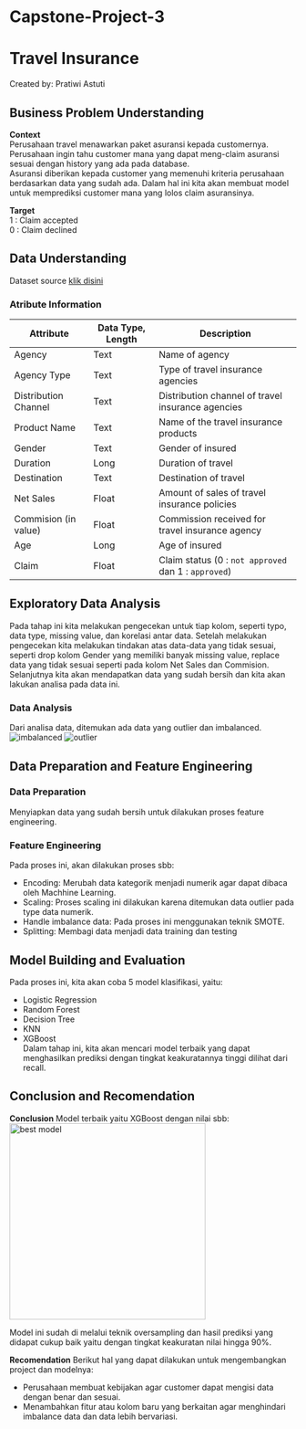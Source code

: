 # Capstone-Project-3
# Travel Insurance
Created by: Pratiwi Astuti

## Business Problem Understanding
**Context** <br>
Perusahaan travel menawarkan paket asuransi kepada customernya. Perusahaan ingin tahu customer mana yang dapat meng-claim asuransi sesuai dengan history yang ada pada database. <br>
Asuransi diberikan kepada customer yang memenuhi kriteria perusahaan berdasarkan data yang sudah ada. Dalam hal ini kita akan membuat model untuk memprediksi customer mana yang lolos claim asuransinya.

**Target** <br>
1 : Claim accepted <br>
0 : Claim declined

## Data Understanding
Dataset source [klik disini](https://www.kaggle.com/datasets/mhdzahier/travel-insurance) 
### Atribute Information
| Attribute | Data Type, Length | Description |
| --- | --- | --- |
| Agency | Text | Name of agency |
| Agency Type | Text | Type of travel insurance agencies |
| Distribution Channel | Text | Distribution channel of travel insurance agencies |
| Product Name | Text | Name of the travel insurance products |
| Gender | Text | Gender of insured |
| Duration | Long | Duration of travel |
| Destination | Text | Destination of travel |
| Net Sales | Float | Amount of sales of travel insurance policies |
| Commision (in value) | Float | Commission received for travel insurance agency |
| Age | Long | Age of insured |
| Claim | Float | Claim status (0 : `not approved` dan 1 : `approved`) |

## Exploratory Data Analysis
Pada tahap ini kita melakukan pengecekan untuk tiap kolom, seperti typo, data type, missing value, dan korelasi antar data. Setelah melakukan pengecekan kita melakukan tindakan atas data-data yang tidak sesuai, seperti drop kolom Gender yang memiliki banyak missing value, replace data yang tidak sesuai seperti pada kolom Net Sales dan Commision.<br>
Selanjutnya kita akan mendapatkan data yang sudah bersih dan kita akan lakukan analisa pada data ini.
### Data Analysis
Dari analisa data, ditemukan ada data yang outlier dan imbalanced.
![imbalanced](https://user-images.githubusercontent.com/107948562/188425588-a341a96a-b71e-4d9c-8238-0434a28ee37c.png)
![outlier](https://user-images.githubusercontent.com/107948562/188425622-64b783f3-d448-4482-a067-ed5bdd3bc5b1.png)

## Data Preparation and Feature Engineering
### Data Preparation
Menyiapkan data yang sudah bersih untuk dilakukan proses feature engineering.
### Feature Engineering
Pada proses ini, akan dilakukan proses sbb:
- Encoding: Merubah data kategorik menjadi numerik agar dapat dibaca oleh Machhine Learning.
- Scaling: Proses scaling ini dilakukan karena ditemukan data outlier pada type data numerik.
- Handle imbalance data: Pada proses ini menggunakan teknik SMOTE.
- Splitting: Membagi data menjadi data training dan testing

## Model Building and Evaluation
Pada proses ini, kita akan coba 5 model klasifikasi, yaitu:
- Logistic Regression
- Random Forest
- Decision Tree
- KNN
- XGBoost<br>
Dalam tahap ini, kita akan mencari model terbaik yang dapat menghasilkan prediksi dengan tingkat keakuratannya tinggi dilihat dari recall.

## Conclusion and Recomendation
**Conclusion**
Model terbaik yaitu XGBoost dengan nilai sbb:<br>
<img width="344" alt="best model" src="https://user-images.githubusercontent.com/107948562/188428937-69deae21-b84a-4af5-a242-8a57d38aea61.png"> <br>

Model ini sudah di melalui teknik oversampling dan hasil prediksi yang didapat cukup baik yaitu dengan tingkat keakuratan nilai hingga 90%.

**Recomendation**
Berikut hal yang dapat dilakukan untuk mengembangkan project dan modelnya:
- Perusahaan membuat kebijakan agar customer dapat mengisi data dengan benar dan sesuai.
- Menambahkan fitur atau kolom baru yang berkaitan agar menghindari imbalance data dan data lebih bervariasi.




